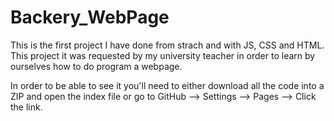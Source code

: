 # Backery_WebPage
This is the first project I have done from strach and with JS, CSS and HTML. This project it was requested by my university teacher in order to learn by ourselves how to do program a webpage. 

In order to be able to see it you'll need to either download all the code into a ZIP and open the index file or go to GitHub --> Settings --> Pages --> Click the link.
